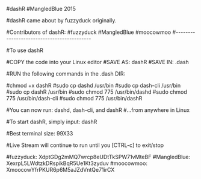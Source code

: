 #dashR
#MangledBlue 2015


#dashR came about by fuzzyduck originally.

#Contributors of dashR:
#fuzzyduck
#MangledBlue
#moocowmoo
#-------------------------------------------

#To use dashR

#COPY the code into your Linux editor
#SAVE AS: dashR
#SAVE IN: .dash

#RUN the following commands in the .dash DIR:

#chmod +x dashR
#sudo cp dashd /usr/bin
#sudo cp dash-cli /usr/bin
#sudo cp dashR /usr/bin
#sudo chmod 775 /usr/bin/dashd
#sudo chmod 775 /usr/bin/dash-cli
#sudo chmod 775 /usr/bin/dashR

#You can now run: dashd, dash-cli, and dashR
#...from anywhere in Linux

#To start dashR, simply input: dashR

#Best terminal size: 99X33

#Live Stream will continue to run until you [CTRL-c] to exit/stop


#fuzzyduck:  XdptGDg2mMQ7wrcp8eUDtTkSPW71vMteBF
#MangledBlue: XexrpL5LWdtzkDRspikBqR5Ue1Kt3zyduv
#moocowmoo: XmoocowYfrPKUR6p6M5aJZdVntQe71irCX
